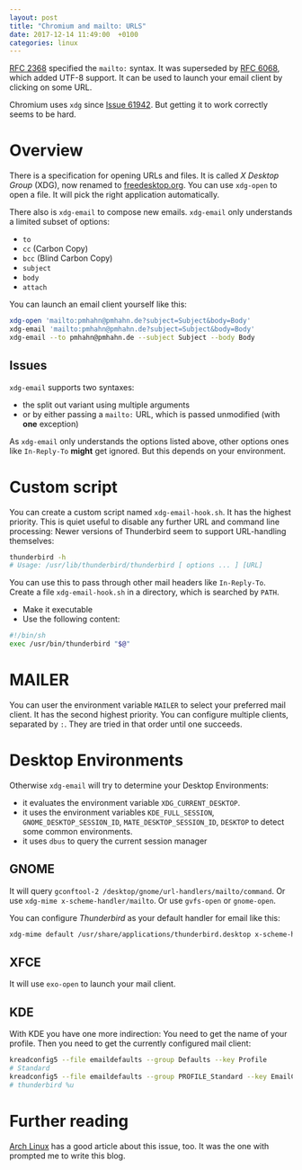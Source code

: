 ```yaml
---
layout: post
title: "Chromium and mailto: URLS"
date: 2017-12-14 11:49:00  +0100
categories: linux
---
```


[RFC 2368](https://tools.ietf.org/html/rfc2368) specified the `mailto:` syntax.
It was superseded by [RFC 6068](https://tools.ietf.org/html/rfc6068), which added UTF-8 support.
It can be used to launch your email client by clicking on some URL.

Chromium uses `xdg` since [Issue 61942](https://bugs.chromium.org/p/chromium/issues/detail?id=61942).
But getting it to work correctly seems to be hard.

Overview
========
There is a specification for opening URLs and files.
It is called *X Desktop Group* (XDG), now renamed to [freedesktop.org](http://freedesktop.org).
You can use `xdg-open` to open a file.
It will pick the right application automatically.

There also is `xdg-email` to compose new emails.
`xdg-email` only understands a limited subset of options:
* `to`
* `cc` (Carbon Copy)
* `bcc` (Blind Carbon Copy)
* `subject`
* `body`
* `attach`

You can launch an email client yourself like this:

```bash
xdg-open 'mailto:pmhahn@pmhahn.de?subject=Subject&body=Body'
xdg-email 'mailto:pmhahn@pmhahn.de?subject=Subject&body=Body'
xdg-email --to pmhahn@pmhahn.de --subject Subject --body Body
```

Issues
------
`xdg-email` supports two syntaxes:
* the split out variant using multiple arguments
* or by either passing a `mailto:` URL, which is passed unmodified (with **one** exception)

As `xdg-email` only understands the options listed above, other options ones like `In-Reply-To` **might** get ignored.
But this depends on your environment.

Custom script
=============
You can create a custom script named `xdg-email-hook.sh`.
It has the highest priority.
This is quiet useful to disable any further URL and command line processing:
Newer versions of Thunderbird seem to support URL-handling themselves:

```bash
thunderbird -h
# Usage: /usr/lib/thunderbird/thunderbird [ options ... ] [URL]
```

You can use this to pass through other mail headers like `In-Reply-To`.
Create a file `xdg-email-hook.sh` in a directory, which is searched by `PATH`.

* Make it executable
* Use the following content:

```bash
#!/bin/sh
exec /usr/bin/thunderbird "$@"
```

MAILER
======
You can user the environment variable `MAILER` to select your preferred mail client.
It has the second highest priority.
You can configure multiple clients, separated by `:`.
They are tried in that order until one succeeds.

Desktop Environments
====================
Otherwise `xdg-email` will try to determine your Desktop Environments:

* it evaluates the environment variable `XDG_CURRENT_DESKTOP`.
* it uses the environment variables `KDE_FULL_SESSION`, `GNOME_DESKTOP_SESSION_ID`, `MATE_DESKTOP_SESSION_ID`, `DESKTOP` to detect some common environments.
* it uses `dbus` to query the current session manager

GNOME
-----
It will query `gconftool-2 /desktop/gnome/url-handlers/mailto/command`.
Or use `xdg-mime x-scheme-handler/mailto`.
Or use `gvfs-open` or `gnome-open`.

You can configure *Thunderbird* as your default handler for email like this:

```bash
xdg-mime default /usr/share/applications/thunderbird.desktop x-scheme-handler/mailto
```

XFCE
----
It will use `exo-open` to launch your mail client.

KDE
---
With KDE you have one more indirection:
You need to get the name of your profile.
Then you need to get the currently configured mail client:

```bash
kreadconfig5 --file emaildefaults --group Defaults --key Profile
# Standard
kreadconfig5 --file emaildefaults --group PROFILE_Standard --key EmailClient
# thunderbird %u
```

Further reading
===============
[Arch Linux](https://bbs.archlinux.org/viewtopic.php?id=154031) has a good article about this issue, too.
It was the one with prompted me to write this blog.
